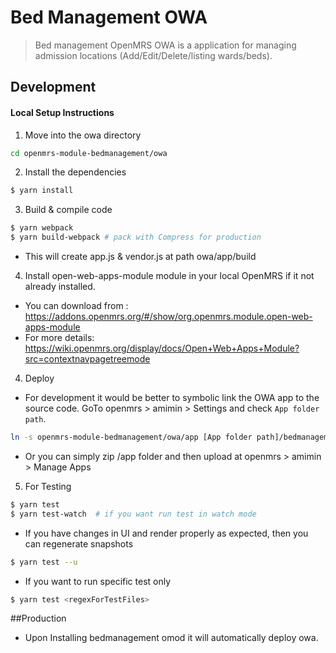 # Bed Management OWA
> Bed management OpenMRS OWA is a application for managing admission locations (Add/Edit/Delete/listing wards/beds).

## Development
#### Local Setup Instructions
1. Move into the owa directory
```bash
cd openmrs-module-bedmanagement/owa
```

2. Install the dependencies
```bash
$ yarn install
```

3. Build & compile code
```bash
$ yarn webpack
$ yarn build-webpack # pack with Compress for production 
```
- This will create app.js & vendor.js at path owa/app/build

4. Install open-web-apps-module module in your local OpenMRS if it not already installed.
- You can download from : https://addons.openmrs.org/#/show/org.openmrs.module.open-web-apps-module
- For more details: https://wiki.openmrs.org/display/docs/Open+Web+Apps+Module?src=contextnavpagetreemode

4. Deploy
- For development it would be better to symbolic link the OWA app to the source code. 
GoTo openmrs > amimin > Settings and check `App folder path`.
```bash
ln -s openmrs-module-bedmanagement/owa/app [App folder path]/bedmanagement
```
- Or you can simply zip /app folder and then upload at openmrs > amimin > Manage Apps

5. For Testing 
```bash
$ yarn test
$ yarn test-watch  # if you want run test in watch mode
```
- If you have changes in UI and render properly as expected, then you can regenerate snapshots
```bash
$ yarn test --u
```
- If you want to run specific test only
```bash
$ yarn test <regexForTestFiles>
```

##Production
- Upon Installing bedmanagement omod it will automatically deploy owa.